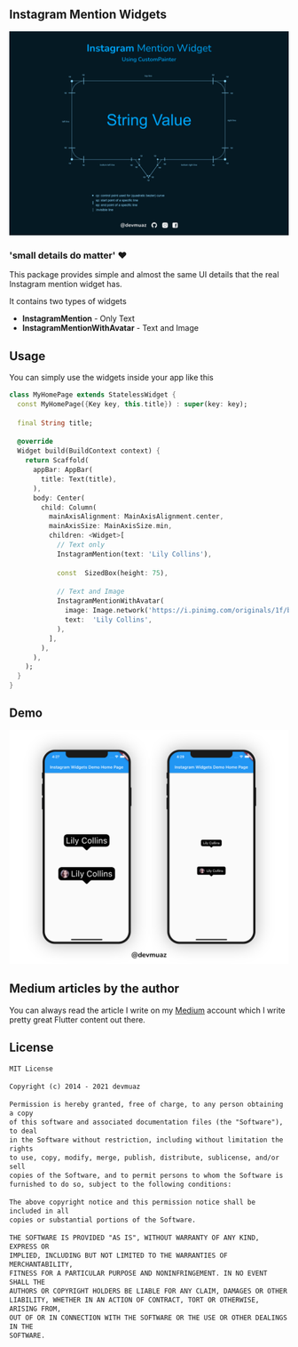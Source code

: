 ## Instagram Mention Widgets

![Instagram CustomPainter](/images/instagram_widget.png)

### 'small details do matter' ❤️

This package provides simple and almost the same UI details that the real Instagram mention widget has.

It contains two types of widgets
- **InstagramMention** - Only Text
- **InstagramMentionWithAvatar** - Text and Image


## Usage

You can simply use the widgets inside your app like this
```dart
class MyHomePage extends StatelessWidget {
  const MyHomePage({Key key, this.title}) : super(key: key);

  final String title;

  @override
  Widget build(BuildContext context) {
    return Scaffold(
      appBar: AppBar(
        title: Text(title),
      ),
      body: Center(
        child: Column(
          mainAxisAlignment: MainAxisAlignment.center,
          mainAxisSize: MainAxisSize.min,
          children: <Widget>[
            // Text only
            InstagramMention(text: 'Lily Collins'),
            
            const  SizedBox(height: 75),
            
            // Text and Image
            InstagramMentionWithAvatar(
              image: Image.network('https://i.pinimg.com/originals/1f/b5/67/1fb567258e278aae24f49e6d5a1950b4.jpg'),
              text:  'Lily Collins',
            ),
          ],
        ),
      ),
    );
  }
}
```

## Demo

![Instagram CustomPainter](/images/main_demo.png)

## Medium articles by the author

You can always read the article I write on my [Medium](https://devmuaz.medium.com/) account which I write pretty great Flutter content out there.

## License

```
MIT License

Copyright (c) 2014 - 2021 devmuaz

Permission is hereby granted, free of charge, to any person obtaining a copy
of this software and associated documentation files (the "Software"), to deal
in the Software without restriction, including without limitation the rights
to use, copy, modify, merge, publish, distribute, sublicense, and/or sell
copies of the Software, and to permit persons to whom the Software is
furnished to do so, subject to the following conditions:

The above copyright notice and this permission notice shall be included in all
copies or substantial portions of the Software.

THE SOFTWARE IS PROVIDED "AS IS", WITHOUT WARRANTY OF ANY KIND, EXPRESS OR
IMPLIED, INCLUDING BUT NOT LIMITED TO THE WARRANTIES OF MERCHANTABILITY,
FITNESS FOR A PARTICULAR PURPOSE AND NONINFRINGEMENT. IN NO EVENT SHALL THE
AUTHORS OR COPYRIGHT HOLDERS BE LIABLE FOR ANY CLAIM, DAMAGES OR OTHER
LIABILITY, WHETHER IN AN ACTION OF CONTRACT, TORT OR OTHERWISE, ARISING FROM,
OUT OF OR IN CONNECTION WITH THE SOFTWARE OR THE USE OR OTHER DEALINGS IN THE
SOFTWARE.
```
